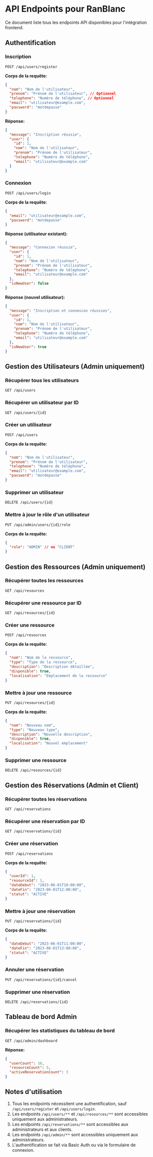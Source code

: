 # API Endpoints pour RanBlanc

Ce document liste tous les endpoints API disponibles pour l'intégration frontend.

## Authentification

### Inscription

```
POST /api/users/register
```

**Corps de la requête:**
```json
{
  "nom": "Nom de l'utilisateur",
  "prenom": "Prénom de l'utilisateur", // Optionnel
  "telephone": "Numéro de téléphone", // Optionnel
  "email": "utilisateur@example.com",
  "password": "motdepasse"
}
```

**Réponse:**
```json
{
  "message": "Inscription réussie",
  "user": {
    "id": 1,
    "nom": "Nom de l'utilisateur",
    "prenom": "Prénom de l'utilisateur",
    "telephone": "Numéro de téléphone",
    "email": "utilisateur@example.com"
  }
}
```

### Connexion

```
POST /api/users/login
```

**Corps de la requête:**
```json
{
  "email": "utilisateur@example.com",
  "password": "motdepasse"
}
```

**Réponse (utilisateur existant):**
```json
{
  "message": "Connexion réussie",
  "user": {
    "id": 1,
    "nom": "Nom de l'utilisateur",
    "prenom": "Prénom de l'utilisateur",
    "telephone": "Numéro de téléphone",
    "email": "utilisateur@example.com"
  },
  "isNewUser": false
}
```

**Réponse (nouvel utilisateur):**
```json
{
  "message": "Inscription et connexion réussies",
  "user": {
    "id": 1,
    "nom": "Nom de l'utilisateur",
    "prenom": "Prénom de l'utilisateur",
    "telephone": "Numéro de téléphone",
    "email": "utilisateur@example.com"
  },
  "isNewUser": true
}
```

## Gestion des Utilisateurs (Admin uniquement)

### Récupérer tous les utilisateurs

```
GET /api/users
```

### Récupérer un utilisateur par ID

```
GET /api/users/{id}
```

### Créer un utilisateur

```
POST /api/users
```

**Corps de la requête:**
```json
{
  "nom": "Nom de l'utilisateur",
  "prenom": "Prénom de l'utilisateur",
  "telephone": "Numéro de téléphone",
  "email": "utilisateur@example.com",
  "password": "motdepasse"
}
```

### Supprimer un utilisateur

```
DELETE /api/users/{id}
```

### Mettre à jour le rôle d'un utilisateur

```
PUT /api/admin/users/{id}/role
```

**Corps de la requête:**
```json
{
  "role": "ADMIN" // ou "CLIENT"
}
```

## Gestion des Ressources (Admin uniquement)

### Récupérer toutes les ressources

```
GET /api/resources
```

### Récupérer une ressource par ID

```
GET /api/resources/{id}
```

### Créer une ressource

```
POST /api/resources
```

**Corps de la requête:**
```json
{
  "nom": "Nom de la ressource",
  "type": "Type de la ressource",
  "description": "Description détaillée",
  "disponible": true,
  "localisation": "Emplacement de la ressource"
}
```

### Mettre à jour une ressource

```
PUT /api/resources/{id}
```

**Corps de la requête:**
```json
{
  "nom": "Nouveau nom",
  "type": "Nouveau type",
  "description": "Nouvelle description",
  "disponible": true,
  "localisation": "Nouvel emplacement"
}
```

### Supprimer une ressource

```
DELETE /api/resources/{id}
```

## Gestion des Réservations (Admin et Client)

### Récupérer toutes les réservations

```
GET /api/reservations
```

### Récupérer une réservation par ID

```
GET /api/reservations/{id}
```

### Créer une réservation

```
POST /api/reservations
```

**Corps de la requête:**
```json
{
  "userId": 1,
  "resourceId": 1,
  "dateDebut": "2023-06-01T10:00:00",
  "dateFin": "2023-06-01T12:00:00",
  "statut": "ACTIVE"
}
```

### Mettre à jour une réservation

```
PUT /api/reservations/{id}
```

**Corps de la requête:**
```json
{
  "dateDebut": "2023-06-01T11:00:00",
  "dateFin": "2023-06-01T13:00:00",
  "statut": "ACTIVE"
}
```

### Annuler une réservation

```
PUT /api/reservations/{id}/cancel
```

### Supprimer une réservation

```
DELETE /api/reservations/{id}
```

## Tableau de bord Admin

### Récupérer les statistiques du tableau de bord

```
GET /api/admin/dashboard
```

**Réponse:**
```json
{
  "userCount": 10,
  "resourceCount": 5,
  "activeReservationCount": 3
}
```

## Notes d'utilisation

1. Tous les endpoints nécessitent une authentification, sauf `/api/users/register` et `/api/users/login`.
2. Les endpoints `/api/users/**` et `/api/resources/**` sont accessibles uniquement aux administrateurs.
3. Les endpoints `/api/reservations/**` sont accessibles aux administrateurs et aux clients.
4. Les endpoints `/api/admin/**` sont accessibles uniquement aux administrateurs.
5. L'authentification se fait via Basic Auth ou via le formulaire de connexion.